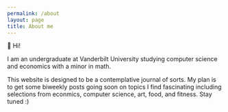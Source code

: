 ```yaml
---
permalink: /about
layout: page
title: About me
---
```


👋 Hi! 

I am an undergraduate at Vanderbilt University studying computer science and economics with a minor in math. 

This website is designed to be a contemplative journal of sorts. My plan is to get some biweekly posts going soon on topics I find fascinating including selections from econmics, computer science, art, food, and fitness. Stay tuned :)
